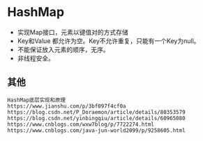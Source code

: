 # HashMap

- 实现Map接口，元素以键值对的方式存储
- Key和Value 都允许为空。Key不允许重复，只能有一个Key为null。
- 不能保证放入元素的顺序，无序。
- 非线程安全。

## 其他
```text
HashMap底层实现和原理
https://www.jianshu.com/p/3bf097f4cf0a
https://blog.csdn.net/P_Doraemon/article/details/80353579
https://blog.csdn.net/yinbingqiu/article/details/60965080
https://www.cnblogs.com/wxw7blog/p/7722274.html
https://www.cnblogs.com/java-jun-world2099/p/9258605.html

```
